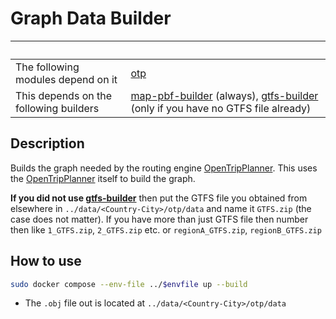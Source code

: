 # Graph Data Builder

| &nbsp;                                 | &nbsp;                                                       |
| -------------------------------------- | ------------------------------------------------------------ |
| The following modules depend on it     | [otp](https://github.com/trufi-association/trufi-server-modules/tree/main/extensions/otp) |
| This depends on the following builders | [map-pbf-builder](../map-pbf-builder) (always), [gtfs-builder](../gtfs-builder) (only if you have no GTFS file already) |

## Description

Builds the graph needed by the routing engine [OpenTripPlanner](https://opentripplanner.org). This uses the [OpenTripPlanner](https://opentripplanner.org) itself to build the graph.

**If you did not use [gtfs-builder](../gtfs-builder)** then put the GTFS file you obtained from elsewhere in `../data/<Country-City>/otp/data` and name it `GTFS.zip` (the case does not matter). If you have more than just GTFS file then number then like `1_GTFS.zip`, `2_GTFS.zip` etc. or `regionA_GTFS.zip`, `regionB_GTFS.zip`

## How to use

```bash
sudo docker compose --env-file ../$envfile up --build
```

- The `.obj` file out is located at `../data/<Country-City>/otp/data`
